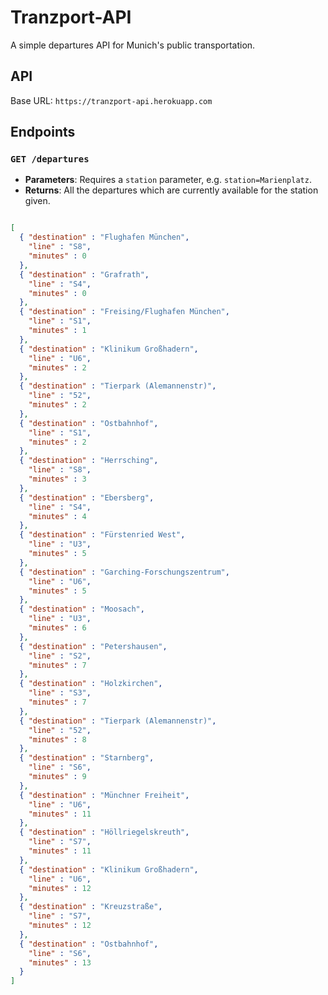# Tranzport-API

A simple departures API for Munich's public transportation.

## API

Base URL: `https://tranzport-api.herokuapp.com`

## Endpoints

### `GET /departures`

- **Parameters**: Requires a `station` parameter, e.g. `station=Marienplatz`.
- **Returns**: All the departures which are currently available for the station given.

```json

[
  { "destination" : "Flughafen München",
    "line" : "S8",
    "minutes" : 0
  },
  { "destination" : "Grafrath",
    "line" : "S4",
    "minutes" : 0
  },
  { "destination" : "Freising/Flughafen München",
    "line" : "S1",
    "minutes" : 1
  },
  { "destination" : "Klinikum Großhadern",
    "line" : "U6",
    "minutes" : 2
  },
  { "destination" : "Tierpark (Alemannenstr)",
    "line" : "52",
    "minutes" : 2
  },
  { "destination" : "Ostbahnhof",
    "line" : "S1",
    "minutes" : 2
  },
  { "destination" : "Herrsching",
    "line" : "S8",
    "minutes" : 3
  },
  { "destination" : "Ebersberg",
    "line" : "S4",
    "minutes" : 4
  },
  { "destination" : "Fürstenried West",
    "line" : "U3",
    "minutes" : 5
  },
  { "destination" : "Garching-Forschungszentrum",
    "line" : "U6",
    "minutes" : 5
  },
  { "destination" : "Moosach",
    "line" : "U3",
    "minutes" : 6
  },
  { "destination" : "Petershausen",
    "line" : "S2",
    "minutes" : 7
  },
  { "destination" : "Holzkirchen",
    "line" : "S3",
    "minutes" : 7
  },
  { "destination" : "Tierpark (Alemannenstr)",
    "line" : "52",
    "minutes" : 8
  },
  { "destination" : "Starnberg",
    "line" : "S6",
    "minutes" : 9
  },
  { "destination" : "Münchner Freiheit",
    "line" : "U6",
    "minutes" : 11
  },
  { "destination" : "Höllriegelskreuth",
    "line" : "S7",
    "minutes" : 11
  },
  { "destination" : "Klinikum Großhadern",
    "line" : "U6",
    "minutes" : 12
  },
  { "destination" : "Kreuzstraße",
    "line" : "S7",
    "minutes" : 12
  },
  { "destination" : "Ostbahnhof",
    "line" : "S6",
    "minutes" : 13
  }
]

```
